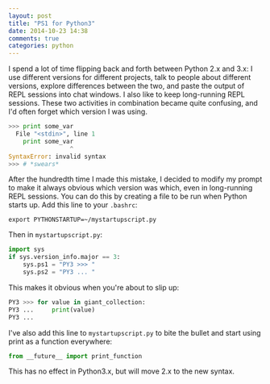 ```yaml
---
layout: post
title: "PS1 for Python3"
date: 2014-10-23 14:38
comments: true
categories: python
---
```


I spend a lot of time flipping back and forth between Python 2.x and 3.x: I use different versions for different projects, talk to people about different versions, explore differences between the two, and paste the output of REPL sessions into chat windows.  I also like to keep long-running REPL sessions.  These two activities in combination became quite confusing, and I'd often forget which version I was using.

``` python
>>> print some_var
  File "<stdin>", line 1
    print some_var
                 ^
SyntaxError: invalid syntax
>>> # *swears*
```

After the hundredth time I made this mistake, I decided to modify my prompt to make it always obvious which version was which, even in long-running REPL sessions.  You can do this by creating a file to be run when Python starts up.  Add this line to your `.bashrc`:

```
export PYTHONSTARTUP=~/mystartupscript.py
```

Then in `mystartupscript.py`:

``` python mystartupscript.py
import sys
if sys.version_info.major == 3:
    sys.ps1 = "PY3 >>> "
    sys.ps2 = "PY3 ... "
```

This makes it obvious when you're about to slip up:

``` python
PY3 >>> for value in giant_collection:
PY3 ...     print(value)
PY3 ...
```

I've also add this line to `mystartupscript.py` to bite the bullet and start using print as a function everywhere:

``` python mystartupscript.py
from __future__ import print_function
```

This has no effect in Python3.x, but will move 2.x to the new syntax.
